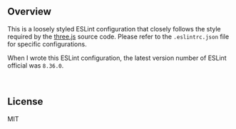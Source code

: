 ## Overview

This is a loosely styled ESLint configuration that closely follows the style required by the [three.js](https://github.com/mrdoob/three.js/) source code. Please refer to the `.eslintrc.json` file for specific configurations.

When I wrote this ESLint configuration, the latest version number of ESLint official was `8.36.0`.

<br/>

## License

MIT
